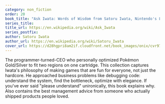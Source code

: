 ```yaml
---
category: non_fiction
order: 20
book_title: "Ask Iwata: Words of Wisdom from Satoru Iwata, Nintendo's Legendary CEO"
series_title:
title_url: https://en.wikipedia.org/wiki/Ask_Iwata
series_postfix:
author: Satoru Iwata
author_url: https://en.wikipedia.org/wiki/Satoru_Iwata
cover_url: https://d28hgpri8am2if.cloudfront.net/book_images/onix/cvr9781974721542/ask-iwata-9781974721542_hr.jpg
---
```

The programmer-turned-CEO who personally optimized Pokémon Gold/Silver to fit two regions on one cartridge. This collection captures Iwata's philosophy of making games that are fun for everyone, not just the hardcore. He approached business problems like debugging code: understand the system, find the bottleneck, optimize with elegance. If you've ever said "please understand" unironically, this book explains why. Also contains the best management advice from someone who actually shipped products people loved.
